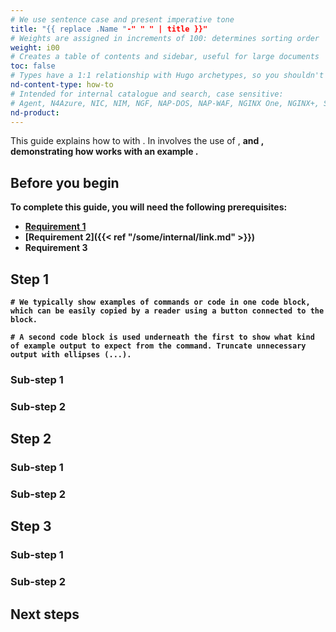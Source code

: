 ```yaml
---
# We use sentence case and present imperative tone
title: "{{ replace .Name "-" " " | title }}"
# Weights are assigned in increments of 100: determines sorting order
weight: i00
# Creates a table of contents and sidebar, useful for large documents
toc: false
# Types have a 1:1 relationship with Hugo archetypes, so you shouldn't need to change this
nd-content-type: how-to
# Intended for internal catalogue and search, case sensitive:
# Agent, N4Azure, NIC, NIM, NGF, NAP-DOS, NAP-WAF, NGINX One, NGINX+, Solutions, Unit
nd-product:
---
```


[//]: # "These are Markdown comments to guide you through document structure. Remove them as you go, as well as any unnecessary sections."
[//]: # "Use underscores for _italics_, and double asterisks for **bold**."
[//]: # "Backticks are for `monospace`, used sparingly and reserved mostly for executable names - they can cause formatting problems. Avoid them in tables: use italics instead."

[//]: # "Begin each document with a sentence or two explaining what the purpose of the guide is, and what high-level actions to expect. No need to adhere precisely the example text given anywhere in this template."

This guide explains how to <X> with <Y>. In involves the use of <A>, <B> and <C>, demonstrating how <X> works with an example <Z>.

## Before you begin

[//]: # "List everything someone will need installed or configured before it's required. Link directly to installation guides where possible."

To complete this guide, you will need the following prerequisites:

- [Requirement 1](some-external-link)
- [Requirement 2]({{< ref "/some/internal/link.md" >}})
- Requirement 3

[//]: # "Note the style of link for requirement two: keep the markdown extension. Links are resolved from the root of the documentation folder, often /site."

## Step 1

[//]: # "Explain the initial step: this is usually creating or configuring a resource. Sub-steps may not be necessary, depending on complexity."

```shell
# We typically show examples of commands or code in one code block, which can be easily copied by a reader using a button connected to the block.
```
```text
# A second code block is used underneath the first to show what kind of example output to expect from the command. Truncate unnecessary output with ellipses (...).
```

### Sub-step 1

[//]: # "Sub-steps are ways of breaking steps into even smaller sections. Each step or sub-step should focus on one thing at a time: a user should be able to stop at the end of section and come back afterwards without leaving their software in a non-functional state."

### Sub-step 2

[//]: # "A useful final sub-step for a given section is some kind of verification or testing, so the reader is confident the steps have been successful."

## Step 2

[//]: # "Explain any additional steps required. If the how-to guide involves multiple components, each component can have its own step for delineation."

### Sub-step 1


### Sub-step 2


## Step 3

[//]: # "The final step of a how-to guide is usually a final test, and summarizes all of the previous steps taken to accomplish the purpose of the guide."

### Sub-step 1


### Sub-step 2

## Next steps

[//]: # "Link to the most common use cases after this specific instruction. For example. configuration usually follows installation."

